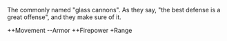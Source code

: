 The commonly named "glass cannons". As they say, "the best defense is a great offense", and they make sure of it.

++Movement
--Armor
++Firepower
+Range